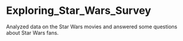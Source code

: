 # Exploring_Star_Wars_Survey
Analyzed data on the Star Wars movies and answered some questions about Star Wars fans.
